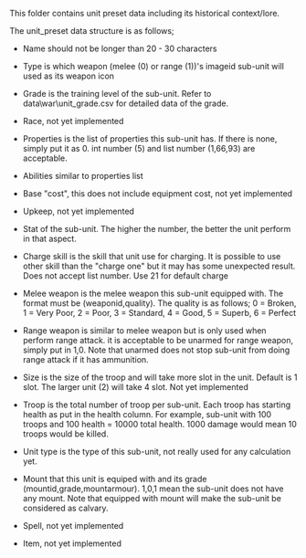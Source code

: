 This folder contains unit preset data including its historical context/lore.

The unit_preset data structure is as follows;

- Name should not be longer than 20 - 30 characters

- Type is which weapon (melee (0) or range (1))'s imageid sub-unit will used as its weapon icon

- Grade is the training level of the sub-unit. Refer to data\war\unit_grade.csv for detailed data of the grade.

- Race, not yet implemented

- Properties is the list of properties this sub-unit has. If there is none, simply put it as 0. int number (5) and list number (1,66,93) are acceptable.

- Abilities similar to properties list

- Base "cost", this does not include equipment cost, not yet implemented

- Upkeep, not yet implemented

- Stat of the sub-unit. The higher the number, the better the unit perform in that aspect.

- Charge skill is the skill that unit use for charging. It is possible to use other skill than the "charge one" but it may has some unexpected result. Does not accept list number. Use 21 for default charge

- Melee weapon is the melee weapon this sub-unit equipped with. The format must be (weaponid,quality). The quality is as follows; 0 = Broken, 1 = Very Poor, 2 = Poor, 3 = Standard, 4 = Good, 5 = Superb, 6 = Perfect

- Range weapon is similar to melee weapon but is only used when perform range attack. it is acceptable to be unarmed for range weapon, simply put in 1,0. Note that unarmed does not stop sub-unit from doing range attack if it has ammunition.

- Size is the size of the troop and will take more slot in the unit. Default is 1 slot. The larger unit (2) will take 4 slot. Not yet implemented

- Troop is the total number of troop per sub-unit. Each troop has starting health as put in the health column. For example, sub-unit with 100 troops and 100 health = 10000 total health. 1000 damage would mean 10 troops would be killed.

- Unit type is the type of this sub-unit, not really used for any calculation yet.

- Mount that this unit is equiped with and its grade (mountid,grade,mountarmour). 1,0,1 mean the sub-unit does not have any mount. Note that equipped with mount will make the sub-unit be considered as calvary.

- Spell, not yet implemented

- Item, not yet implemented
